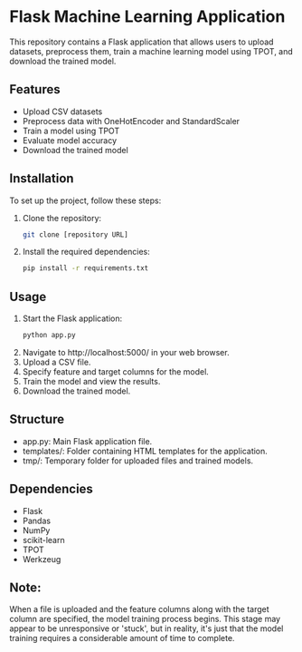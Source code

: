 # Flask Machine Learning Application

This repository contains a Flask application that allows users to upload datasets, preprocess them, train a machine learning model using TPOT, and download the trained model.

## Features

- Upload CSV datasets
- Preprocess data with OneHotEncoder and StandardScaler
- Train a model using TPOT
- Evaluate model accuracy
- Download the trained model

## Installation

To set up the project, follow these steps:

1. Clone the repository:
   ```bash
   git clone [repository URL]
   ```
2. Install the required dependencies:
   ```bash
   pip install -r requirements.txt
   ```
## Usage

1. Start the Flask application:
    ```bash
    python app.py
    ```
2. Navigate to http://localhost:5000/ in your web browser.
3. Upload a CSV file.
4. Specify feature and target columns for the model.
5. Train the model and view the results.
6. Download the trained model.

## Structure
- app.py: Main Flask application file.
- templates/: Folder containing HTML templates for the application.
- tmp/: Temporary folder for uploaded files and trained models.

## Dependencies
- Flask
- Pandas
- NumPy
- scikit-learn
- TPOT
- Werkzeug

## Note: 
When a file is uploaded and the feature columns along with the target column are specified, the model training process begins. This stage may appear to be unresponsive or 'stuck', but in reality, it's just that the model training requires a considerable amount of time to complete.

